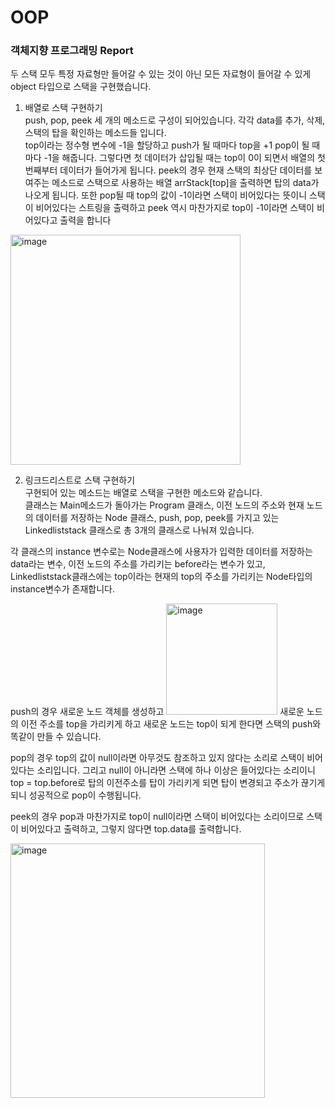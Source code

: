 # OOP


<h3> 객체지향 프로그래밍 Report </h3>

두 스택 모두 특정 자료형만 들어갈 수 있는 것이 아닌 모든 자료형이 들어갈 수 있게 object 타입으로 스택을 구현했습니다.

1. 배열로 스택 구현하기<br>
push, pop, peek 세 개의 메소드로 구성이 되어있습니다. 각각 data를 추가, 삭제, 스택의 탑을 확인하는 메소드들 입니다. <br>
top이라는 정수형 변수에 -1을 할당하고 push가 될 때마다 top을 +1 pop이 될 때 마다 -1을 해줍니다. 그렇다면 첫 데이터가 삽입될 때는 top이 0이 되면서 배열의 첫번째부터 데이터가 들어가게 됩니다.
peek의 경우 현재 스택의 최상단 데이터를 보여주는 메소드로 스택으로 사용하는 배열 arrStack[top]을 출력하면 탑의 data가 나오게 됩니다. 또한 pop될 때 top의 값이 -1이라면 스택이 비어있다는 뜻이니 스택이 비어있다는 스트링을 출력하고 peek 역시 마찬가지로 top이 -1이라면 스택이 비어있다고 출력을 합니다
<img width="368" alt="image" src="https://user-images.githubusercontent.com/100292629/227708059-96c6c10b-c7ce-451e-bfca-837b3011bdb8.png">





2. 링크드리스트로 스택 구현하기<br>
구현되어 있는 메소드는 배열로 스택을 구현한 메소드와 같습니다. <br>
클래스는 Main메소드가 돌아가는 Program 클래스, 이전 노드의 주소와 현재 노드의 데이터를 저장하는 Node 클래스, push, pop, peek를 가지고 있는 Linkedliststack 클래스로 총 3개의 클래스로 나눠져 있습니다. <br>

각 클래스의 instance 변수로는 Node클래스에 사용자가 입력한 데이터를 저장하는 data라는 변수, 이전 노드의 주소를 가리키는 before라는 변수가 있고, Linkedliststack클래스에는 top이라는 현재의 top의 주소를 가리키는 Node타입의 instance변수가 존재합니다.

push의 경우 새로운 노드 객체를 생성하고 <img width="178" alt="image" src="https://user-images.githubusercontent.com/100292629/227709238-5a669f8b-7907-4527-8464-cd31f816f01f.png"> 새로운 노드의 이전 주소를 top을 가리키게 하고 새로운 노드는 top이 되게 한다면 스택의 push와 똑같이 만들 수 있습니다. <br>

pop의 경우 top의 값이 null이라면 아무것도 참조하고 있지 않다는 소리로 스택이 비어있다는 소리입니다. 그리고 null이 아니라면 스택에 하나 이상은 들어있다는 소리이니 top = top.before로 탑의 이전주소를 탑이 가리키게 되면 탑이 변경되고 주소가 끊기게 되니 성공적으로 pop이 수행됩니다. <br>

peek의 경우 pop과 마찬가지로 top이 null이라면 스택이 비어있다는 소리이므로 스택이 비어있다고 출력하고, 그렇지 않다면 top.data를 출력합니다.


<img width="407" alt="image" src="https://user-images.githubusercontent.com/100292629/227708204-36d96b2a-3994-4cbb-96fc-86bc965433bc.png">

